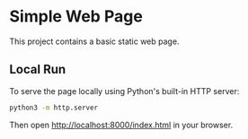 # Simple Web Page

This project contains a basic static web page.

## Local Run

To serve the page locally using Python's built-in HTTP server:

```bash
python3 -m http.server
```

Then open [http://localhost:8000/index.html](http://localhost:8000/index.html) in your browser.
